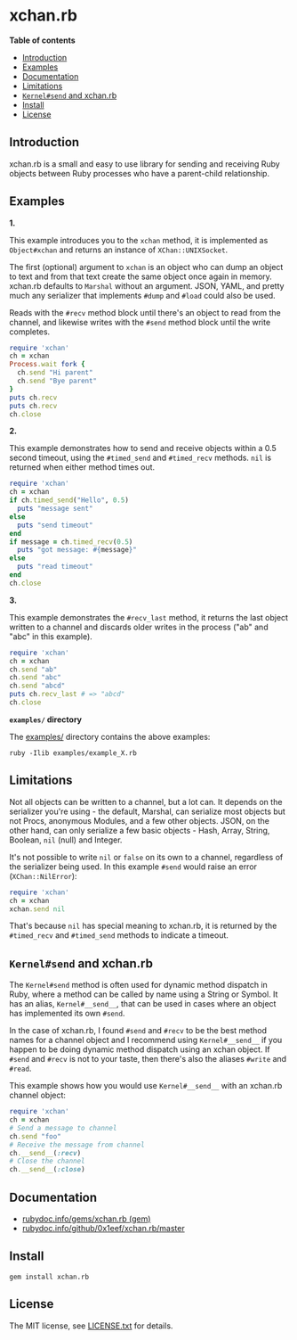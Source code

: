 # xchan.rb

**Table of contents**

* <a href="#introduction">Introduction</a>
* <a href="#examples">Examples</a>
* <a href="#documentation">Documentation</a>
* <a href='#limitations'>Limitations</a>
* <a href='#kernelsend-xchan'>`Kernel#send` and xchan.rb</a>
* <a href="#install">Install</a>
* <a href="#license">License</a>

## <a id="introduction">Introduction</a>

xchan.rb is a small and easy to use library for sending and receiving Ruby
objects between Ruby processes who have a parent-child relationship.

## <a id="examples">Examples</a>

**1.**

This example introduces you to the `xchan` method, it is implemented as
`Object#xchan` and returns an instance of `XChan::UNIXSocket`.

The first (optional) argument to `xchan` is an object who can dump an object
to text and from that text create the same object once again in memory. xchan.rb
defaults to `Marshal` without an argument. JSON, YAML, and pretty much any serializer
that implements `#dump` and `#load` could also be used.

Reads with the `#recv` method block until there's an object to read from the
channel, and likewise writes with the `#send` method block until the write completes.

```ruby
require 'xchan'
ch = xchan
Process.wait fork {
  ch.send "Hi parent"
  ch.send "Bye parent"
}
puts ch.recv
puts ch.recv
ch.close
```

**2.**

This example demonstrates how to send and receive objects within a
0.5 second timeout, using the `#timed_send` and `#timed_recv` methods.
`nil` is returned when either method times out.

```ruby
require 'xchan'
ch = xchan
if ch.timed_send("Hello", 0.5)
  puts "message sent"
else
  puts "send timeout"
end
if message = ch.timed_recv(0.5)
  puts "got message: #{message}"
else
  puts "read timeout"
end
ch.close
```

**3.**

This example demonstrates the `#recv_last` method, it returns the last
object written to a channel and discards older writes in the process ("ab" and
"abc" in this example).

```ruby
require 'xchan'
ch = xchan
ch.send "ab"
ch.send "abc"
ch.send "abcd"
puts ch.recv_last # => "abcd"
ch.close
```

**`examples/` directory**

The [examples/](examples/) directory contains the above examples:

    ruby -Ilib examples/example_X.rb

## <a id='limitations'> Limitations </a>

Not all objects can be written to a channel, but a lot can. It depends on the serializer
you're using - the default, Marshal, can serialize most objects but not Procs, anonymous Modules, 
and a few other objects. JSON, on the other hand, can only serialize a few basic objects - Hash, 
Array, String, Boolean, `nil` (null) and Integer. 

It's not possible to write `nil` or `false` on its own to a channel, regardless of the 
serializer being used. In this example `#send` would raise an error (`XChan::NilError`):

```ruby
require 'xchan'
ch = xchan
xchan.send nil
```

That's because `nil` has special meaning to xchan.rb, it is returned by the `#timed_recv` 
and `#timed_send` methods to indicate a timeout.

## <a id='kernelsend-xchan'>`Kernel#send` and xchan.rb</a>

The `Kernel#send` method is often used for dynamic method dispatch in Ruby, where
a method can be called by name using a String or Symbol. It has an alias, `Kernel#__send__`,
that can be used in cases where an object has implemented its own `#send`.

In the case of xchan.rb, I found `#send` and `#recv` to be the best method names
for a channel object and I recommend using `Kernel#__send__` if you happen to be 
doing dynamic method dispatch using an xchan object. If `#send` and `#recv` is not 
to your taste, then there's also the aliases `#write` and `#read`.

This example shows how you would use `Kernel#__send__` with an xchan.rb channel object:

```ruby
require 'xchan'
ch = xchan
# Send a message to channel
ch.send "foo"
# Receive the message from channel
ch.__send__(:recv)
# Close the channel
ch.__send__(:close)
``` 

## <a id="documentation">Documentation</a>

* [rubydoc.info/gems/xchan.rb (gem)](https://rubydoc.info/gems/xchan.rb)
* [rubydoc.info/github/0x1eef/xchan.rb/master](https://rubydoc.info/github/0x1eef/xchan.rb/master)

## <a id="install">Install</a>

    gem install xchan.rb

## <a id="license"> License </a>

The MIT license, see [LICENSE.txt](./LICENSE.txt) for details.

